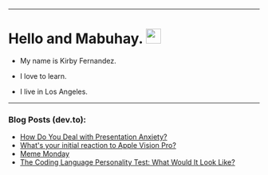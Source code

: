 
<img src="https://komarev.com/ghpvc/?username=kirbygit&style=flat-square&color=blue" alt=""/>

---
<h1>
  Hello and Mabuhay.
  <img src="https://media.giphy.com/media/hvRJCLFzcasrR4ia7z/giphy.gif" width="30px"/>
</h1>

- My name is Kirby Fernandez.

- I love to learn.

- I live in Los Angeles.

---

### Blog Posts (dev.to):
<!-- BLOG-POST-LIST:START -->
- [How Do You Deal with Presentation Anxiety?](https://dev.to/codenewbieteam/do-you-have-presentation-anxiety-43de)
- [What&#39;s your initial reaction to Apple Vision Pro?](https://dev.to/ben/whats-your-initial-reaction-to-apple-vision-pro-3715)
- [Meme Monday](https://dev.to/ben/meme-monday-a8o)
- [The Coding Language Personality Test: What Would It Look Like?](https://dev.to/codenewbieteam/the-coding-language-personality-test-what-would-it-look-like-4fo3)
<!-- BLOG-POST-LIST:END -->
